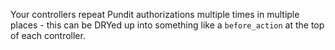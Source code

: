 Your controllers repeat Pundit authorizations multiple times in multiple places - this can be
DRYed up into something like a `before_action` at the top of each controller.